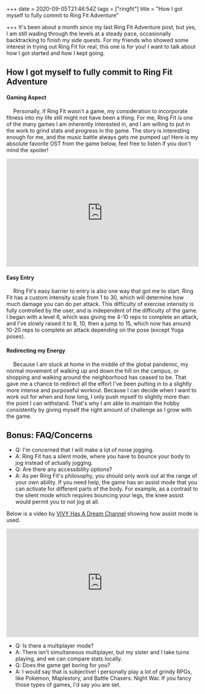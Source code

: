 +++
date = 2020-09-05T21:46:54Z
tags = ["ringfit"]
title = "How I got myself to fully commit to Ring Fit Adventure"

+++
It's been about a month since my last Ring Fit Adventure post, but yes, I am still wading through the levels at a steady pace, occasionally backtracking to finish my side quests. For my friends who showed some interest in trying out Ring Fit for real, this one is for you! I want to talk about how I got started and how I kept going.

## How I got myself to fully commit to Ring Fit Adventure

#### Gaming Aspect

  Personally, if Ring Fit wasn't a game, my consideration to incorporate fitness into my life still might not have been a thing. For me, Ring Fit is one of the many games I am inherently interested in, and I am willing to put in the work to grind stats and progress in the game. The story is interesting enough for me, and the music battle always gets me pumped up! Here is my absolute favorite OST from the game below, feel free to listen if you don't mind the spoiler!

<style>.embed-container { position: relative; padding-bottom: 56.25%; height: 0; overflow: hidden; max-width: 100%; } .embed-container iframe, .embed-container object, .embed-container embed { position: absolute; top: 0; left: 0; width: 100%; height: 100%; }</style><div class='embed-container'><iframe src='https://www.youtube.com/embed/qdjvSjLMFHE' frameborder='0' allowfullscreen></iframe></div>

#### Easy Entry

  Ring Fit's easy barrier to entry is also one way that got me to start. Ring Fit has a custom intensity scale from 1 to 30, which will determine how much damage you can do per attack. This difficulty of exercise intensity is fully controlled by the user, and is independent of the difficulty of the game. I began with a level 6, which was giving me 4-10 reps to complete an attack, and I've slowly raised it to 8, 10, then a jump to 15, which now has around 10-20 reps to complete an attack depending on the pose (except Yoga poses).

#### Redirecting my Energy

  Because I am stuck at home in the middle of the global pandemic, my normal movement of walking up and down the hill on the campus, or shopping and walking around the neighborhood has ceased to be. That gave me a chance to redirect all the effort I've been putting in to a slightly more intense and purposeful workout. Because I can decide when I want to work out for when and how long, I only push myself to slightly more than the point I can withstand. That's why I am able to maintain the hobby consistently by giving myself the right amount of challenge as I grow with the game.

## Bonus: FAQ/Concerns

* Q: I'm concerned that I will make a lot of noise jogging.
* A: Ring Fit has a silent mode, where you have to bounce your body to jog instead of actually jogging.
* Q: Are there any accessibility options?
* A: As per Ring Fit's philosophy, you should only work out at the range of your own ability. If you need help, the game has an assist mode that you can activate for different parts of the body. For example, as a contrast to the silent mode which requires bouncing your legs, the knee assist would permit you to not jog at all.

Below is a video by [VIVY Has A Dream Channel](https://www.youtube.com/watch?v=BW8DUDPsmQ4) showing how assist mode is used.

<style>.embed-container { position: relative; padding-bottom: 56.25%; height: 0; overflow: hidden; max-width: 100%; } .embed-container iframe, .embed-container object, .embed-container embed { position: absolute; top: 0; left: 0; width: 100%; height: 100%; }</style><div class='embed-container'><iframe src='https://www.youtube.com/embed/BW8DUDPsmQ4' frameborder='0' allowfullscreen></iframe></div>

* Q: Is there a multiplayer mode?
* A: There isn't simultaneous multiplayer, but my sister and I take turns playing, and we can compare stats locally.
* Q: Does the game get boring for you?
* A: I would say that is subjective! I personally play a lot of grindy RPGs, like Pokemon, Maplestory, and Battle Chasers: Night War. If you fancy those types of games, I'd say you are set.